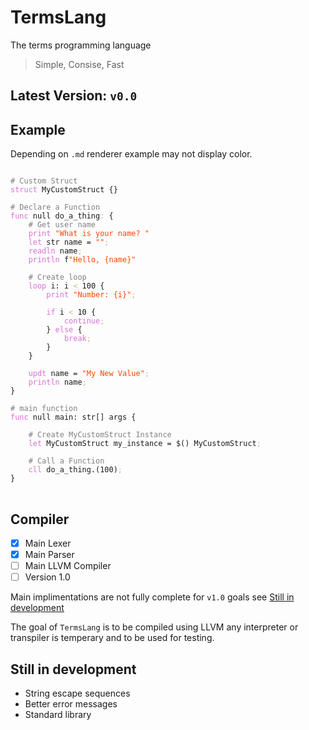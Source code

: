# TermsLang
The terms programming language

> Simple, Consise, Fast

## Latest Version: `v0.0`

## Example
Depending on `.md` renderer example may not display color.
<pre color="darkgrey">
<code>
<span style="color: grey"># Custom Struct</span>
<span style="color: orchid">struct</span> MyCustomStruct {}

<span style="color: grey"># Declare a Function</span>
<span style="color: orchid">func</span> null do_a_thing<span style="color: tan">:</span> {
    <span style="color: grey"># Get user name</span>
    <span style="color: orchid">print</span> <span style="color: #FF4500">"What is your name? "</span>
    <span style="color: orchid">let</span> str name = <span style="color: #FF4500">""</span><span style="color: tan">;</span>
    <span style="color: orchid">readln</span> name<span style="color: tan">;</span>
    <span style="color: orchid">println</span> f<span style="color: #FF4500">"Hello, {name}"</span>

    <span style="color: grey"># Create loop</span>
    <span style="color: orchid">loop</span> i: i <span style="color: tan"><</span> 100 {
        <span style="color: orchid">print</span> <span style="color: #FF4500">"Number: {i}"</span><span style="color: tan">;</span>
        
        <span style="color: orchid">if</span> i <span style="color: tan"><</span> 10 {
            <span style="color: orchid">continue</span><span style="color: tan">;</span>
        } <span style="color: orchid">else</span> {
            <span style="color: orchid">break</span><span style="color: tan">;</span>
        }
    }

    <span style="color: orchid">updt</span> name = <span style="color: #FF4500">"My New Value"</span><span style="color: tan">;</span>
    <span style="color: orchid">println</span> name<span style="color: tan">;</span>
}

<span style="color: grey"># main function</span>
<span style="color: orchid">func</span> null main: str[] args {

    <span style="color: grey"># Create MyCustomStruct Instance</span>
    <span style="color: orchid">let</span> MyCustomStruct my_instance = $() MyCustomStruct<span style="color: tan">;</span>

    <span style="color: grey"># Call a Function</span>
    <span style="color: orchid">cll</span> do_a_thing.(100)<span style="color: tan">;</span>
}
</code>
</pre>


## Compiler
- [x] Main Lexer
- [x] Main Parser
- [ ] Main LLVM Compiler
- [ ] Version 1.0

Main implimentations are not fully complete for `v1.0` goals see [Still in development](still-in-development)

The goal of `TermsLang` is to be compiled using LLVM any interpreter or transpiler is temperary and to be used for testing.

## Still in development
* String escape sequences
* Better error messages
* Standard library